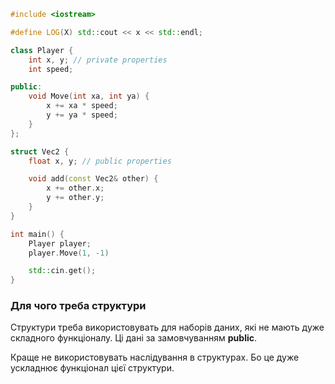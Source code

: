 ```c++
#include <iostream>

#define LOG(X) std::cout << x << std::endl;

class Player {
    int x, y; // private properties
    int speed;

public:
    void Move(int xa, int ya) {
        x += xa * speed;
        y += ya * speed;
    }
};

struct Vec2 {
    float x, y; // public properties

    void add(const Vec2& other) {
        x += other.x;
        y += other.y;
    }
}

int main() {
    Player player;
    player.Move(1, -1)

    std::cin.get();
}
```

### Для чого треба структури
Структури треба використовувать для наборів даних, які не мають дуже складного функціоналу. Ці дані за замовчуванням **public**.

Краще не використовувать наслідування в структурах. Бо це дуже ускладнює функціонал цієї структури.